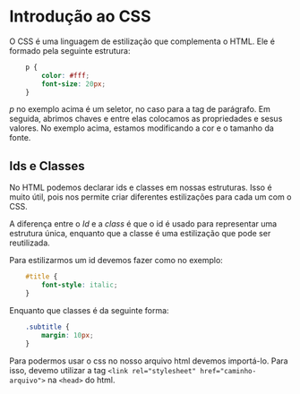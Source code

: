 # Introdução ao CSS 

O CSS é uma linguagem de estilização que complementa o HTML. Ele é formado pela seguinte estrutura:

~~~css
    p {
        color: #fff;
        font-size: 20px;
    }
~~~

*p* no exemplo acima é um seletor, no caso para a tag de parágrafo. Em seguida, abrimos chaves e entre elas colocamos as propriedades e sesus valores. No exemplo acima, estamos modificando a cor e o tamanho da fonte.

## Ids e Classes

No HTML podemos declarar ids e classes em nossas estruturas. Isso é muito útil, pois nos permite criar diferentes estilizações para cada um com o CSS.

A diferença entre o *Id* e a *class* é que o id é usado para representar uma estrutura única, enquanto que a classe é uma estilização que pode ser reutilizada.

Para estilizarmos um id devemos fazer como no exemplo:

~~~css
    #title {
        font-style: italic;
    }
~~~

Enquanto que classes é da seguinte forma:

~~~css
    .subtitle {
        margin: 10px;
    }
~~~

Para podermos usar o css no nosso arquivo html devemos importá-lo. Para isso, devemo utilizar a tag `<link rel="stylesheet" href="caminho-arquivo">` na `<head>` do html.